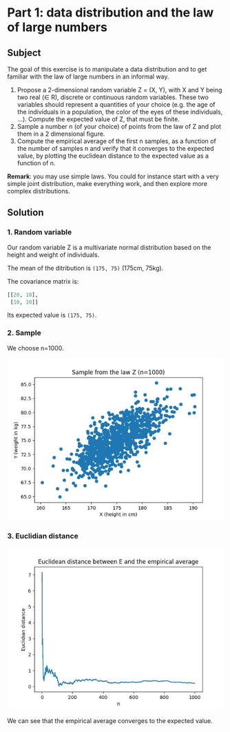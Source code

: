 # Part 1: data distribution and the law of large numbers

## Subject

The goal of this exercise is to manipulate a data distribution and to get familiar with the law of large numbers in an informal way.

1. Propose a 2-dimensional random variable Z = (X, Y), with X and Y being two real (∈ R), discrete or continuous random variables. These two variables should represent a quantities of your choice (e.g. the age of the individuals in a population, the color of the eyes of these individuals, ...). Compute the expected value of Z, that must be finite.
2. Sample a number n (of your choice) of points from the law of Z and plot them in a 2 dimensional figure.
3. Compute the empirical average of the first n samples, as a function of the number of samples n and verify that it converges to the expected value, by plotting the euclidean distance to the expected value as a function of n.

**Remark**: you may use simple laws. You could for instance start with a very simple joint distribution, make everything work, and then explore more complex distributions.

## Solution

### 1. Random variable

Our random variable Z is a multivariate normal distribution based on the height and weight of individuals.

The mean of the ditribution is ```(175, 75)``` (175cm, 75kg).

The covariance matrix is:
```python
[[20, 10],
 [10, 10]]
```

Its expected value is ```(175, 75)```.

### 2. Sample

We choose n=1000.

![Sample from the law Z (n=1000)](images/sample.jpg?raw=true)

### 3. Euclidian distance

![Euclidean distance between the expected and the empirical average](images/euclidian_distance.jpg?raw=true)

We can see that the empirical average converges to the expected value.
